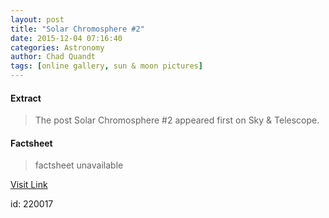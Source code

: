 ```yaml
---
layout: post
title: "Solar Chromosphere #2"
date: 2015-12-04 07:16:40
categories: Astronomy
author: Chad Quandt
tags: [online gallery, sun & moon pictures]
---
```



#### Extract
>The post Solar Chromosphere #2 appeared first on Sky &amp; Telescope.

#### Factsheet
>factsheet unavailable

[Visit Link](http://www.skyandtelescope.com/online-gallery/solar-chromosphere-2/)

id:  220017

